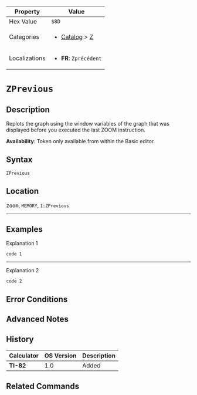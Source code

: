 | Property      | Value |
|---------------|-------|
| Hex Value     | `$8D`|
| Categories    | <ul><li>[Catalog](<../categories/Catalog.md>) > [Z](<../categories/Catalog.md#Z>)</li></ul> |
| Localizations | <ul><li><b>FR</b>: `Zprécédent`</li></ul> |

# `ZPrevious`

## Description
Replots the graph using the window variables of the graph that was displayed before you executed the last ZOOM instruction.


<b>Availability</b>: Token only available from within the Basic editor.

## Syntax
`ZPrevious`

## Location
<kbd>zoom</kbd>, `MEMORY`, `1:ZPrevious`
<hr>

## Examples

Explanation 1
```ti-basic
code 1
```
---
Explanation 2
```ti-basic
code 2
```

## Error Conditions


## Advanced Notes


## History
| Calculator | OS Version | Description |
|------------|------------|-------------|
| <b>TI-82</b> | 1.0 | Added

## Related Commands

    